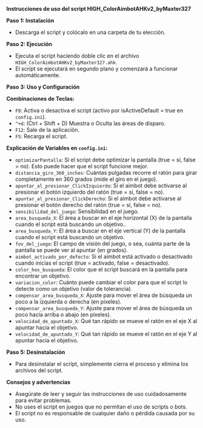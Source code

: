 **Instrucciones de uso del script HIGH_ColorAimbotAHKv2_byMaxter327**

**Paso 1: Instalación**

* Descarga el script y colócalo en una carpeta de tu elección.

**Paso 2: Ejecución**

* Ejecuta el script haciendo doble clic en el archivo `HIGH_ColorAimbotAHKv2_byMaxter327.ahk`.
* El script se ejecutará en segundo plano y comenzará a funcionar automáticamente.

**Paso 3: Uso y Configuración**

**Combinaciones de Teclas:**
* `F8`: Activa o desactiva el script (activo por isActiveDefault = true  en `config.ini`).
* `^+d`: (Ctrl + Shift + D) Muestra o Oculta las áreas de disparo.
* `F12`: Sale de la aplicación.
* `F5`: Recarga el script.

**Explicación de Variables en `config.ini`:**
- `optimizarPantalla`:  Si el script debe optimizar la pantalla (true = sí, false = no). Esto puede hacer que el script funcione mejor.
- `distancia_giro_360_inches`: Cuántas pulgadas recorre el ratón para girar completamente en 360 grados (mide el giro en el juego).
- `apuntar_al_presionar_ClickIzquierdo`: Si el aimbot debe activarse al presionar el botón izquierdo del ratón (true = sí, false = no).
- `apuntar_al_presionar_ClickDerecho`: Si el aimbot debe activarse al presionar el botón derecho del ratón (true = sí, false = no).
- `sensibilidad_del_juego`: Sensibilidad en el juego.
- `area_busqueda_X`: El área a buscar en el eje horizontal (X) de la pantalla cuando el script está buscando un objetivo..
- `area_busqueda_Y`: El área a buscar en el eje vertical (Y) de la pantalla cuando el script está buscando un objetivo.
- `fov_del_juego`: El campo de visión del juego, o sea, cuánta parte de la pantalla se puede ver al apuntar (en grados).
- `aimbot_activado_por_defecto`: Si el aimbot está activado o desactivado cuando inicias el script (true = activado, false = desactivado).
- `color_hex_busqueda`: El color que el script buscará en la pantalla para encontrar un objetivo.
- `variacion_color`: Cuánto puede cambiar el color para que el script lo detecte como un objetivo (valor de tolerancia).
- `compensar_area_busqueda_X`: Ajuste para mover el área de búsqueda un poco a la izquierda o derecha (en píxeles).
- `compensar_area_busqueda_Y`: Ajuste para mover el área de búsqueda un poco hacia arriba o abajo (en píxeles).
- `velocidad_de_apuntado_X`: Qué tan rápido se mueve el ratón en el eje X al apuntar hacia el objetivo.
- `velocidad_de_apuntado_Y`: Qué tan rápido se mueve el ratón en el eje Y al apuntar hacia el objetivo.

**Paso 5: Desinstalación**

* Para desinstalar el script, simplemente cierra el proceso y elimina los archivos del script.

**Consejos y advertencias**

* Asegúrate de leer y seguir las instrucciones de uso cuidadosamente para evitar problemas.
* No uses el script en juegos que no permitan el uso de scripts o bots.
* El script no es responsable de cualquier daño o pérdida causada por su uso.


